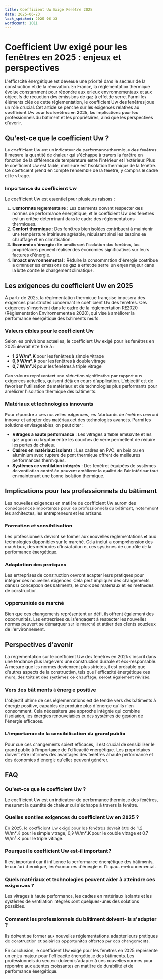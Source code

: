```yaml
---
title: Coefficient Uw Exigé Fenêtre 2025
date: 2025-06-23
last_updated: 2025-06-23
wordcount: 1011
---
```


# Coefficient Uw exigé pour les fenêtres en 2025 : enjeux et perspectives

L'efficacité énergétique est devenue une priorité dans le secteur de la construction et de la rénovation. En France, la réglementation thermique évolue constamment pour répondre aux enjeux environnementaux et aux objectifs de réduction des émissions de gaz à effet de serre. Parmi les éléments clés de cette réglementation, le coefficient Uw des fenêtres joue un rôle crucial. Cet article se penche sur les exigences relatives au coefficient Uw pour les fenêtres en 2025, les implications pour les professionnels du bâtiment et les propriétaires, ainsi que les perspectives d'avenir.

## Qu'est-ce que le coefficient Uw ?

Le coefficient Uw est un indicateur de performance thermique des fenêtres. Il mesure la quantité de chaleur qui s'échappe à travers la fenêtre en fonction de la différence de température entre l'intérieur et l'extérieur. Plus le coefficient Uw est faible, meilleure est l'isolation thermique de la fenêtre. Ce coefficient prend en compte l'ensemble de la fenêtre, y compris le cadre et le vitrage.

### Importance du coefficient Uw

Le coefficient Uw est essentiel pour plusieurs raisons :

1. **Conformité réglementaire** : Les bâtiments doivent respecter des normes de performance énergétique, et le coefficient Uw des fenêtres est un critère déterminant dans le cadre des réglementations thermiques.
2. **Confort thermique** : Des fenêtres bien isolées contribuent à maintenir une température intérieure agréable, réduisant ainsi les besoins en chauffage et en climatisation.
3. **Économie d'énergie** : En améliorant l'isolation des fenêtres, les propriétaires peuvent réaliser des économies significatives sur leurs factures d'énergie.
4. **Impact environnemental** : Réduire la consommation d'énergie contribue à diminuer les émissions de gaz à effet de serre, un enjeu majeur dans la lutte contre le changement climatique.

## Les exigences du coefficient Uw en 2025

À partir de 2025, la réglementation thermique française imposera des exigences plus strictes concernant le coefficient Uw des fenêtres. Ces exigences s'inscrivent dans le cadre de la réglementation RE2020 (Réglementation Environnementale 2020), qui vise à améliorer la performance énergétique des bâtiments neufs.

### Valeurs cibles pour le coefficient Uw

Selon les prévisions actuelles, le coefficient Uw exigé pour les fenêtres en 2025 devrait être fixé à :

- **1,2 W/m².K** pour les fenêtres à simple vitrage
- **0,9 W/m².K** pour les fenêtres à double vitrage
- **0,7 W/m².K** pour les fenêtres à triple vitrage

Ces valeurs représentent une réduction significative par rapport aux exigences actuelles, qui sont déjà en cours d'application. L'objectif est de favoriser l'utilisation de matériaux et de technologies plus performants pour améliorer l'isolation thermique des bâtiments.

### Matériaux et technologies innovants

Pour répondre à ces nouvelles exigences, les fabricants de fenêtres devront innover et adopter des matériaux et des technologies avancés. Parmi les solutions envisageables, on peut citer :

- **Vitrages à haute performance** : Les vitrages à faible émissivité et les gaz argon ou krypton entre les couches de verre permettent de réduire les pertes de chaleur.
- **Cadres en matériaux isolants** : Les cadres en PVC, en bois ou en aluminium avec rupture de pont thermique offrent de meilleures performances thermiques.
- **Systèmes de ventilation intégrés** : Des fenêtres équipées de systèmes de ventilation contrôlée peuvent améliorer la qualité de l'air intérieur tout en maintenant une bonne isolation thermique.

## Implications pour les professionnels du bâtiment

Les nouvelles exigences en matière de coefficient Uw auront des conséquences importantes pour les professionnels du bâtiment, notamment les architectes, les entrepreneurs et les artisans.

### Formation et sensibilisation

Les professionnels devront se former aux nouvelles réglementations et aux technologies disponibles sur le marché. Cela inclut la compréhension des matériaux, des méthodes d'installation et des systèmes de contrôle de la performance énergétique.

### Adaptation des pratiques

Les entreprises de construction devront adapter leurs pratiques pour intégrer ces nouvelles exigences. Cela peut impliquer des changements dans la conception des bâtiments, le choix des matériaux et les méthodes de construction.

### Opportunités de marché

Bien que ces changements représentent un défi, ils offrent également des opportunités. Les entreprises qui s'engagent à respecter les nouvelles normes peuvent se démarquer sur le marché et attirer des clients soucieux de l'environnement.

## Perspectives d'avenir

La réglementation sur le coefficient Uw des fenêtres en 2025 s'inscrit dans une tendance plus large vers une construction durable et éco-responsable. À mesure que les normes deviennent plus strictes, il est probable que d'autres aspects de la construction, tels que l'efficacité énergétique des murs, des toits et des systèmes de chauffage, seront également révisés.

### Vers des bâtiments à énergie positive

L'objectif ultime de ces réglementations est de tendre vers des bâtiments à énergie positive, capables de produire plus d'énergie qu'ils n'en consomment. Cela nécessitera une approche intégrée qui combine l'isolation, les énergies renouvelables et des systèmes de gestion de l'énergie efficaces.

### L'importance de la sensibilisation du grand public

Pour que ces changements soient efficaces, il est crucial de sensibiliser le grand public à l'importance de l'efficacité énergétique. Les propriétaires doivent être informés des avantages des fenêtres à haute performance et des économies d'énergie qu'elles peuvent générer.

## FAQ

### Qu'est-ce que le coefficient Uw ?

Le coefficient Uw est un indicateur de performance thermique des fenêtres, mesurant la quantité de chaleur qui s'échappe à travers la fenêtre.

### Quelles sont les exigences du coefficient Uw en 2025 ?

En 2025, le coefficient Uw exigé pour les fenêtres devrait être de 1,2 W/m².K pour le simple vitrage, 0,9 W/m².K pour le double vitrage et 0,7 W/m².K pour le triple vitrage.

### Pourquoi le coefficient Uw est-il important ?

Il est important car il influence la performance énergétique des bâtiments, le confort thermique, les économies d'énergie et l'impact environnemental.

### Quels matériaux et technologies peuvent aider à atteindre ces exigences ?

Les vitrages à haute performance, les cadres en matériaux isolants et les systèmes de ventilation intégrés sont quelques-unes des solutions possibles.

### Comment les professionnels du bâtiment doivent-ils s'adapter ?

Ils doivent se former aux nouvelles réglementations, adapter leurs pratiques de construction et saisir les opportunités offertes par ces changements.

En conclusion, le coefficient Uw exigé pour les fenêtres en 2025 représente un enjeu majeur pour l'efficacité énergétique des bâtiments. Les professionnels du secteur doivent s'adapter à ces nouvelles normes pour répondre aux attentes croissantes en matière de durabilité et de performance énergétique.